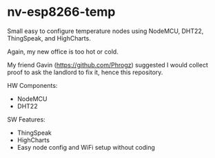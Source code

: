 # nv-esp8266-temp
Small easy to configure temperature nodes using NodeMCU, DHT22, ThingSpeak, and HighCharts.

Again, my new office is too hot or cold.

My friend Gavin (https://github.com/Phrogz) suggested I would collect proof to ask the landlord to fix it, hence this repository.

HW Components:
- NodeMCU
- DHT22

SW Features:
- ThingSpeak
- HighCharts
- Easy node config and WiFi setup without coding
